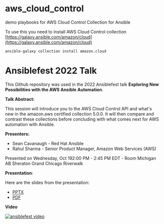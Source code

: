 # aws_cloud_control

demo playbooks for AWS Cloud Control Collection for Ansible

To use this you need to install AWS Cloud Control collection
[https://galaxy.ansible.com/amazon/cloud](https://galaxy.ansible.com/amazon/cloud)

`ansible-galaxy collection install amazon.cloud`


# Ansiblefest 2022 Talk

This Github repository was used in the 2022 Ansiblefest talk **Exploring New Possibilities with the AWS Ansible Automation**.

**Talk Abstract:**

This session will introduce you to the AWS Cloud Control API and what's new in the amazon.aws certified collection 5.0.0. It will then compare and contrast these collections before concluding with what comes next for AWS automation with Ansible.

**Presenters:**
- Sean Cavanaugh - Red Hat Ansible
- Rahul Sharma - Senior Product Manager, Amazon Web Services (AWS)

Presented on Wednesday, Oct 192:00 PM - 2:45 PM EDT - Room Michigan AB
Sheraton Grand Chicago Riverwalk

**Presentation**:

Here are the slides from the presentation:

- [PPTX](Ansiblefest-2022-Exploring-New-Possibilities-with-the-AWS-Ansible-Automation.pptx)
- [PDF](Ansiblefest-2022-Exploring-New-Possibilities-with-the-AWS-Ansible-Automation.pdf)

**Video**

[![ansiblefest video](https://img.youtube.com/vi/e5yLyHXYQQ4/0.jpg)](https://www.youtube.com/watch?v=e5yLyHXYQQ4)
